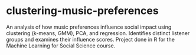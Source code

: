 # clustering-music-preferences
An analysis of how music preferences influence social impact using clustering (k-means, GMM), PCA, and regression. Identifies distinct listener groups and examines their influence scores. Project done in R for the Machine Learning for Social Science course.
